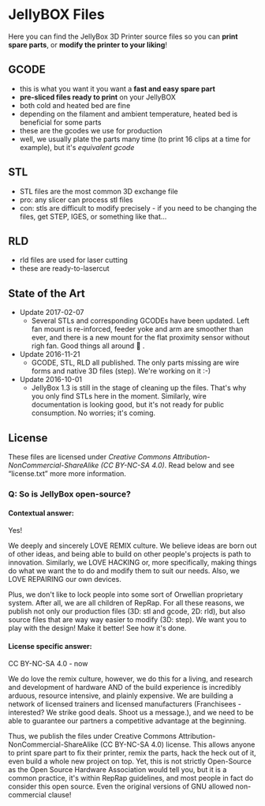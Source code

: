 # JellyBOX Files

Here you can find the JellyBox 3D Printer source files so you can **print spare parts**, or **modify the printer to your liking**!

## GCODE
- this is what you want it you want a **fast and easy spare part**
- **pre-sliced files ready to print** on your JellyBOX
- both cold and heated bed are fine
- depending on the filament and ambient temperature, heated bed is beneficial for some parts
- these are the gcodes we use for production
- well, we usually plate the parts many time (to print 16 clips at a time for example), but it's _equivalent gcode_

## STL
- STL files are the most common 3D exchange file
- pro: any slicer can process stl files
- con: stls are difficult to modify precisely - if you need to be changing the files, get STEP, IGES, or something like that...

## RLD
- rld files are used for laser cutting
- these are ready-to-lasercut

## State of the Art
- Update 2017-02-07
  - Several STLs and corresponding GCODEs have been updated. Left fan mount is re-inforced, feeder yoke and arm are smoother than ever, and there is a new mount for the flat proximity sensor without righ fan. Good things all around :cake: . 
- Update 2016-11-21
  - GCODE, STL, RLD all published. The only parts missing are wire forms and native 3D files (step). We're working on it :-)
- Update 2016-10-01
  - JellyBox 1.3 is still in the stage of cleaning up the files. That's why you only find STLs here in the moment. Similarly, wire documentation is looking good, but it's not ready for public consumption. No worries; it's coming.


## License

  These files are licensed under *Creative Commons Attribution-NonCommercial-ShareAlike (CC BY-NC-SA 4.0)*. Read below and see “license.txt” more more information.

### Q: So is JellyBox open-source?
#### Contextual answer:
Yes!

We deeply and sincerely LOVE REMIX culture. We believe ideas are born out of other ideas, and being able to build on other people's projects is path to innovation. Similarly, we LOVE HACKING or, more specifically, making things do what we want the to do and modify them to suit our needs. Also, we LOVE REPAIRING our own devices.

Plus, we don't like to lock people into some sort of Orwellian proprietary system. After all, we are all children of RepRap. For all these reasons, we publish not only our production files (3D: stl and gcode, 2D: rld), but also source files that are way way easier to modify (3D: step).  We want you to play with the design! Make it better! See how it's done.


#### License specific answer:
CC BY-NC-SA 4.0 - now

We do love the remix culture, however, we do this for a living, and research and development of hardware AND of the build experience is incredibly arduous, resource intensive, and plainly expensive. We are building a network of licensed trainers and licensed manufacturers (Franchisees - interested? We strike good deals. Shoot us a message.), and we need to be able to guarantee our partners a competitive advantage at the beginning.

Thus, we publish the files under Creative Commons Attribution-NonCommercial-ShareAlike (CC BY-NC-SA 4.0) license. This allows anyone to print spare part to fix their printer, remix the parts, hack the heck out of it, even build a whole new project on top. Yet, this is not strictly Open-Source as the Open Source Hardware Association would tell you, but it is a common practice, it's within RepRap guidelines, and most people in fact do consider this open source. Even the original versions of GNU allowed non-commercial clause!
